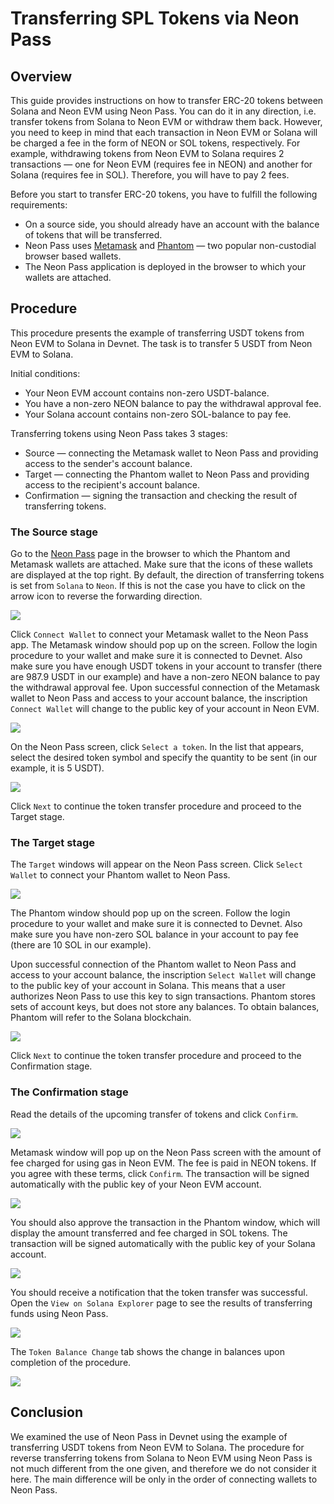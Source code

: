 # Transferring SPL Tokens via Neon Pass

## Overview
This guide provides instructions on how to transfer ERC-20 tokens between Solana and Neon EVM using Neon Pass. You can do it in any direction, i.e. transfer tokens from Solana to Neon EVM or withdraw them back. However, you need to keep in mind that each transaction in Neon EVM or Solana will be charged a fee in the form of NEON or SOL tokens, respectively. For example, withdrawing tokens from Neon EVM to Solana requires 2 transactions — one for Neon EVM (requires fee in NEON) and another for Solana (requires fee in SOL). Therefore, you will have to pay 2 fees.

Before you start to transfer ERC-20 tokens, you have to fulfill the following requirements:
  * On a source side, you should already have an account with the balance of tokens that will be transferred.
  * Neon Pass uses [Metamask](https://docs.neon-labs.org/docs/glossary#metamask) and [Phantom](https://docs.neon-labs.org/docs/glossary#phantom) — two popular non-custodial browser based wallets.
  * The Neon Pass application is deployed in the browser to which your wallets are attached.

## Procedure
This procedure presents the example of transferring USDT tokens from Neon EVM to Solana in Devnet. The task is to transfer 5 USDT from Neon EVM to Solana.

Initial conditions:
  * Your Neon EVM account contains non-zero USDT-balance.
  * You have a non-zero NEON balance to pay the withdrawal approval fee.
  * Your Solana account contains non-zero SOL-balance to pay fee.

Transferring tokens using Neon Pass takes 3 stages:
  * Source — connecting the Metamask wallet to Neon Pass and providing access to the sender's account balance.
  * Target — connecting the Phantom wallet to Neon Pass and providing access to the recipient's account balance.
  * Confirmation — signing the transaction and checking the result of transferring tokens.

### The Source stage

Go to the [Neon Pass](https://neonpass.live/) page in the browser to which the Phantom and Metamask wallets are attached. Make sure that the icons of these wallets are displayed at the top right. By default, the direction of transferring tokens is set from `Solana` to `Neon`. If this is not the case you have to click on the arrow icon to reverse the forwarding direction.

<div class='neon-img-box-600' style={{textAlign: 'center'}}>

![](./img/transfer-spl-1.png)

</div>

Click `Connect Wallet` to connect your Metamask wallet to the Neon Pass app. The Metamask window should pop up on the screen. Follow the login procedure to your wallet and make sure it is connected to Devnet. Also make sure you have enough USDT tokens in your account to transfer (there are 987.9 USDT in our example) and have a non-zero NEON balance to pay the withdrawal approval fee. Upon successful connection of the Metamask wallet to Neon Pass and access to your account balance, the inscription `Connect Wallet` will change to the public key of your account in Neon EVM.

<div class='neon-img-box-300' style={{textAlign: 'center'}}>

![](./img/transfer-spl-2.png)

</div>

On the Neon Pass screen, click `Select a token`. In the list that appears, select the desired token symbol and specify the quantity to be sent (in our example, it is 5 USDT).

<div class='neon-img-box-300' style={{textAlign: 'center'}}>

![](./img/transfer-spl-3.png)

</div>

Click `Next` to continue the token transfer procedure and proceed to the Target stage.

### The Target stage

The `Target` windows will appear on the Neon Pass screen. Click `Select Wallet` to connect your Phantom wallet to Neon Pass.

<div class='neon-img-box-300' style={{textAlign: 'center'}}>

![](./img/transfer-spl-4.png)

</div>

The Phantom window should pop up on the screen. Follow the login procedure to your wallet and make sure it is connected to Devnet. Also make sure you have non-zero SOL balance in your account to pay fee (there are 10 SOL in our example).

Upon successful connection of the Phantom wallet to Neon Pass and access to your account balance, the inscription `Select Wallet` will change to the public key of your account in Solana. This means that a user authorizes Neon Pass to use this key to sign transactions. Phantom stores sets of account keys, but does not store any balances. To obtain balances, Phantom will refer to the Solana blockchain.

<div class='neon-img-box-300' style={{textAlign: 'center'}}>

![](./img/transfer-spl-5.png)

</div>

Click `Next` to continue the token transfer procedure and proceed to the Confirmation stage.

### The Confirmation stage

Read the details of the upcoming transfer of tokens and click `Confirm`.

<div class='neon-img-box-300' style={{textAlign: 'center'}}>

![](./img/transfer-spl-6.png)

</div>

Metamask window will pop up on the Neon Pass screen with the amount of fee charged for using gas in Neon EVM. The fee is paid in NEON tokens. If you agree with these terms, click `Confirm`. The transaction will be signed automatically with the public key of your Neon EVM account.

<div class='neon-img-box-300' style={{textAlign: 'center'}}>

![](./img/transfer-spl-7.png)

</div>

You should also approve the transaction in the Phantom window, which will display the amount transferred and fee charged in SOL tokens. The transaction will be signed automatically with the public key of your Solana account.

<div class='neon-img-width-300' style={{textAlign: 'center'}}>

![](./img/transfer-spl-8.png)

</div>

You should receive a notification that the token transfer was successful. Open the `View on Solana Explorer` page to see the results of transferring funds using Neon Pass.

<div class='neon-img-box-600' style={{textAlign: 'center'}}>

![](./img/transfer-spl-9.png)

</div>

The `Token Balance Change` tab shows the change in balances upon completion of the procedure.

<div class='neon-img-box-600' style={{textAlign: 'center'}}>

![](./img/transfer-spl-10.png)

</div>

## Conclusion

We examined the use of Neon Pass in Devnet using the example of transferring USDT tokens from Neon EVM to Solana. The procedure for reverse transferring tokens from Solana to Neon EVM using Neon Pass is not much different from the one given, and therefore we do not consider it here. The main difference will be only in the order of connecting wallets to Neon Pass.

